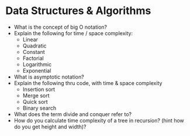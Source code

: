 # Data Structures & Algorithms

- What is the concept of big O notation?
- Explain the following for time / space complexity:
  - Linear 
  - Quadratic
  - Constant 
  - Factorial 
  - Logarithmic
  - Exponential
- What is asymptotic notation?
- Explain the following thru code, with time & space complexity
  - Insertion sort
  - Merge sort
  - Quick sort
  - Binary search 
- What does the term divide and conquer refer to?
- How do you calculate time complexity of a tree in recursion? (hint how do you get height and width)?
